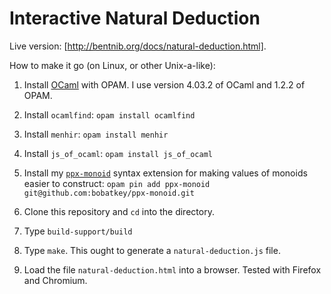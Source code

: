 # Interactive Natural Deduction

Live version: [http://bentnib.org/docs/natural-deduction.html].

How to make it go (on Linux, or other Unix-a-like):

  1. Install [OCaml](http://ocaml.org) with OPAM. I use version 4.03.2
     of OCaml and 1.2.2 of OPAM.

  2. Install `ocamlfind`: `opam install ocamlfind`

  3. Install `menhir`: `opam install menhir`

  4. Install `js_of_ocaml`: `opam install js_of_ocaml`

  5. Install my [`ppx-monoid`](https://github.com/bobatkey/ppx-monoid)
     syntax extension for making values of monoids easier to
     construct: `opam pin add ppx-monoid git@github.com:bobatkey/ppx-monoid.git`

  6. Clone this repository and `cd` into the directory.

  7. Type `build-support/build`

  8. Type `make`. This ought to generate a `natural-deduction.js` file.

  9. Load the file `natural-deduction.html` into a browser. Tested
     with Firefox and Chromium.

